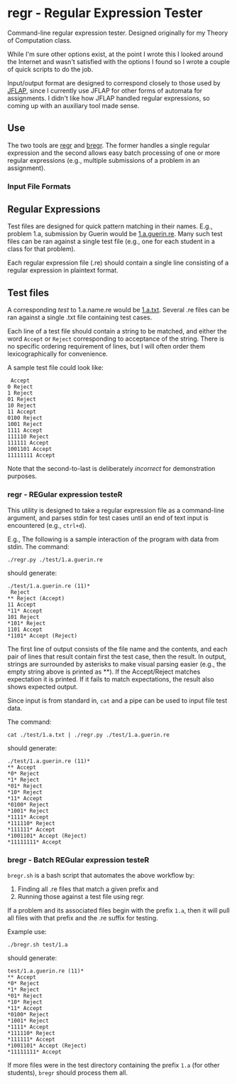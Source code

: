 # regr - Regular Expression Tester

Command-line regular expression tester. Designed originally for my Theory of Computation class.

While I'm sure other options exist, at the point I wrote this I looked around the Internet and wasn't satisfied with the options I found so I wrote a couple of quick scripts to do the job.

Input/output format are designed to correspond closely to those used by [JFLAP](https://www.jflap.org/), since I currently use JFLAP for other forms of automata for assignments. I didn't like how JFLAP handled regular expressions, so coming up with an auxiliary tool made sense.

## Use

The two tools are [regr](./regr.py) and [bregr](./bregr.sh). The former handles a single regular expression and the second allows easy batch processing of one or more regular expressions (e.g., multiple submissions of a problem in an assignment).

### Input File Formats

## Regular Expressions
Test files are designed for quick pattern matching in their names. E.g., problem 1.a, submission by Guerin would be [1.a.guerin.re](./test/1.a.guerin.re). Many such test files can be ran against a single test file (e.g., one for each student in a class for that problem).

Each regular expression file (.re) should contain a single line consisting of a regular expression in plaintext format.

## Test files
A corresponding *test* to 1.a.name.re would be [1.a.txt](./test/1.a.txt). Several .re files can be ran against a single .txt file containing test cases.

Each line of a test file should contain a string to be matched, and either the word `Accept` or `Reject` corresponding to acceptance of the string. There is no specific ordering requirement of lines, but I will often order them lexicographically for convenience.

A sample test file could look like:
```
 Accept
0 Reject
1 Reject
01 Reject
10 Reject
11 Accept
0100 Reject
1001 Reject
1111 Accept
111110 Reject
111111 Accept
1001101 Accept
11111111 Accept
```

Note that the second-to-last is deliberately *incorrect* for demonstration purposes.

### regr - REGular expression testeR

This utility is designed to take a regular expression file as a command-line argument, and parses stdin for test cases until an end of text input is encountered (e.g., `ctrl+d`).

E.g., The following is a sample interaction of the program with data from stdin. The command:
```
./regr.py ./test/1.a.guerin.re
```

should generate:

```
./test/1.a.guerin.re (11)*
 Reject
** Reject (Accept)
11 Accept
*11* Accept 
101 Reject
*101* Reject 
1101 Accept
*1101* Accept (Reject)
```

The first line of output consists of the file name and the contents, and each pair of lines that result contain first the test case, then the result. In output, strings are surrounded by asterisks to make visual parsing easier (e.g., the empty string above is printed as \*\*). If the Accept/Reject matches expectation it is printed. If it fails to match expectations, the result also shows expected output.

Since input is from standard in, `cat` and a pipe can be used to input file test data.

The command:
```
cat ./test/1.a.txt | ./regr.py ./test/1.a.guerin.re
```

should generate:

```
./test/1.a.guerin.re (11)*
** Accept 
*0* Reject 
*1* Reject 
*01* Reject 
*10* Reject 
*11* Accept 
*0100* Reject 
*1001* Reject 
*1111* Accept 
*111110* Reject 
*111111* Accept 
*1001101* Accept (Reject)
*11111111* Accept 
```

### bregr - Batch REGular expression testeR

`bregr.sh` is a bash script that automates the above workflow by:
1. Finding all .re files that match a given prefix and
2. Running those against a test file using regr.

If a problem and its associated files begin with the prefix `1.a`, then it will pull all files with that prefix and the .re suffix for testing.

Example use:
```
./bregr.sh test/1.a
```

should generate:
```
test/1.a.guerin.re (11)*
** Accept 
*0* Reject 
*1* Reject 
*01* Reject 
*10* Reject 
*11* Accept 
*0100* Reject 
*1001* Reject 
*1111* Accept 
*111110* Reject 
*111111* Accept 
*1001101* Accept (Reject)
*11111111* Accept 
```

If more files were in the test directory containing the prefix `1.a` (for other students), `bregr` should process them all.

